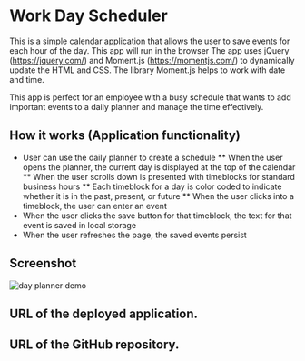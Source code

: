 # Work Day Scheduler

This is a simple calendar application that allows the user to save events for each hour of the day. 
This app will run in the browser 
The app uses jQuery (https://jquery.com/) and Moment.js (https://momentjs.com/) to dynamically update the HTML and CSS.
The library Moment.js helps to work with date and time. 

This app is perfect for an employee with a busy schedule that wants to add important events to a daily planner and manage the time effectively.

## How it works (Application functionality)

* User can use the daily planner to create a schedule
** When the user opens the planner, the current day is displayed at the top of the calendar 
** When the user scrolls down is presented with timeblocks for standard business hours
** Each timeblock for a day is color coded to indicate whether it is in the past, present, or future
** When the user clicks into a timeblock, the user can enter an event
* When the user clicks the save button for that timeblock, the text for that event is saved in local storage
* When the user refreshes the page, the saved events persist

## Screenshot

![day planner demo](./Assets/05-third-party-apis-homework-demo.gif)

## URL of the deployed application.

## URL of the GitHub repository.

